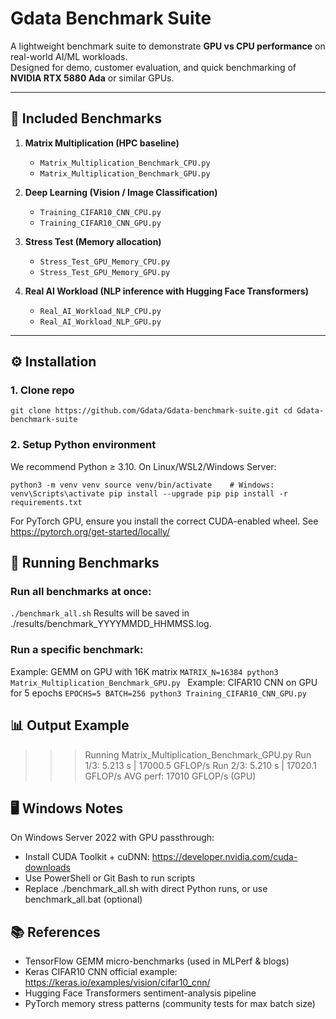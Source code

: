 # Gdata Benchmark Suite

A lightweight benchmark suite to demonstrate **GPU vs CPU performance** on real-world AI/ML workloads.  
Designed for demo, customer evaluation, and quick benchmarking of **NVIDIA RTX 5880 Ada** or similar GPUs.

---

## 📂 Included Benchmarks

1. **Matrix Multiplication (HPC baseline)**
   - `Matrix_Multiplication_Benchmark_CPU.py`
   - `Matrix_Multiplication_Benchmark_GPU.py`

2. **Deep Learning (Vision / Image Classification)**
   - `Training_CIFAR10_CNN_CPU.py`
   - `Training_CIFAR10_CNN_GPU.py`

3. **Stress Test (Memory allocation)**
   - `Stress_Test_GPU_Memory_CPU.py`
   - `Stress_Test_GPU_Memory_GPU.py`

4. **Real AI Workload (NLP inference with Hugging Face Transformers)**
   - `Real_AI_Workload_NLP_CPU.py`
   - `Real_AI_Workload_NLP_GPU.py`

---

## ⚙️ Installation

### 1. Clone repo

`git clone https://github.com/Gdata/Gdata-benchmark-suite.git
cd Gdata-benchmark-suite`

### 2. Setup Python environment
We recommend Python ≥ 3.10. On Linux/WSL2/Windows Server:

`python3 -m venv venv
source venv/bin/activate    # Windows: venv\Scripts\activate
pip install --upgrade pip
pip install -r requirements.txt`

For PyTorch GPU, ensure you install the correct CUDA-enabled wheel.
See https://pytorch.org/get-started/locally/

## 🚀 Running Benchmarks

### Run all benchmarks at once:

`./benchmark_all.sh`
Results will be saved in ./results/benchmark_YYYYMMDD_HHMMSS.log.

### Run a specific benchmark:

Example: GEMM on GPU with 16K matrix
`MATRIX_N=16384 python3 Matrix_Multiplication_Benchmark_GPU.py
`
Example: CIFAR10 CNN on GPU for 5 epochs
`EPOCHS=5 BATCH=256 python3 Training_CIFAR10_CNN_GPU.py
`
## 📊 Output Example
>>> Running Matrix_Multiplication_Benchmark_GPU.py
Run 1/3: 5.213 s | 17000.5 GFLOP/s
Run 2/3: 5.210 s | 17020.1 GFLOP/s
AVG perf: 17010 GFLOP/s (GPU)

## 🖥️ Windows Notes
On Windows Server 2022 with GPU passthrough:

- Install CUDA Toolkit + cuDNN: https://developer.nvidia.com/cuda-downloads
- Use PowerShell or Git Bash to run scripts
- Replace ./benchmark_all.sh with direct Python runs, or use benchmark_all.bat (optional)

## 📚 References
- TensorFlow GEMM micro-benchmarks (used in MLPerf & blogs)
- Keras CIFAR10 CNN official example: https://keras.io/examples/vision/cifar10_cnn/
- Hugging Face Transformers sentiment-analysis pipeline
- PyTorch memory stress patterns (community tests for max batch size)

